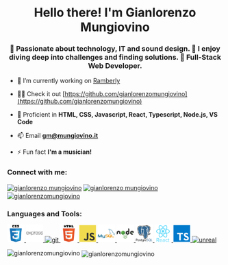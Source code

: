 <h1 align="center">Hello there! I'm Gianlorenzo Mungiovino</h1>

<h3 align="center">🔹 Passionate about technology, IT and sound design. 🔹 I enjoy diving deep into challenges and finding solutions. 🔹 Full-Stack Web Developer.</h3>

- 🔭 I’m currently working on [Ramberly](https://github.com/Francesco-alemanno/Ramberly)

- 👨‍💻 Check it out [https://github.com/gianlorenzomungiovino](https://github.com/gianlorenzomungiovino)

- 💬 Proficient in **HTML, CSS, Javascript, React, Typescript, Node.js, VS Code**

- 📫 Email **gm@mungiovino.it**

- ⚡ Fun fact **I'm a musician!**

<h3 align="left">Connect with me:</h3>
<p align="left">
<a href="https://linkedin.com/in/gianlorenzo mungiovino" target="blank"><img align="center" src="https://raw.githubusercontent.com/rahuldkjain/github-profile-readme-generator/master/src/images/icons/Social/linked-in-alt.svg" alt="gianlorenzo mungiovino" height="30" width="40" /></a>
<a href="https://fb.com/gianlorenzo mungiovino" target="blank"><img align="center" src="https://raw.githubusercontent.com/rahuldkjain/github-profile-readme-generator/master/src/images/icons/Social/facebook.svg" alt="gianlorenzo mungiovino" height="30" width="40" /></a>
<a href="https://instagram.com/gianlorenzomungiovino" target="blank"><img align="center" src="https://raw.githubusercontent.com/rahuldkjain/github-profile-readme-generator/master/src/images/icons/Social/instagram.svg" alt="gianlorenzomungiovino" height="30" width="40" /></a>
</p>

<h3 align="left">Languages and Tools:</h3>
<p align="left"> <a href="https://www.w3schools.com/css/" target="_blank" rel="noreferrer"> <img src="https://raw.githubusercontent.com/devicons/devicon/master/icons/css3/css3-original-wordmark.svg" alt="css3" width="40" height="40"/> </a> <a href="https://expressjs.com" target="_blank" rel="noreferrer"> <img src="https://raw.githubusercontent.com/devicons/devicon/master/icons/express/express-original-wordmark.svg" alt="express" width="40" height="40"/> </a> <a href="https://git-scm.com/" target="_blank" rel="noreferrer"> <img src="https://www.vectorlogo.zone/logos/git-scm/git-scm-icon.svg" alt="git" width="40" height="40"/> </a> <a href="https://www.w3.org/html/" target="_blank" rel="noreferrer"> <img src="https://raw.githubusercontent.com/devicons/devicon/master/icons/html5/html5-original-wordmark.svg" alt="html5" width="40" height="40"/> </a> <a href="https://developer.mozilla.org/en-US/docs/Web/JavaScript" target="_blank" rel="noreferrer"> <img src="https://raw.githubusercontent.com/devicons/devicon/master/icons/javascript/javascript-original.svg" alt="javascript" width="40" height="40"/> </a> <a href="https://www.mysql.com/" target="_blank" rel="noreferrer"> <img src="https://raw.githubusercontent.com/devicons/devicon/master/icons/mysql/mysql-original-wordmark.svg" alt="mysql" width="40" height="40"/> </a> <a href="https://nodejs.org" target="_blank" rel="noreferrer"> <img src="https://raw.githubusercontent.com/devicons/devicon/master/icons/nodejs/nodejs-original-wordmark.svg" alt="nodejs" width="40" height="40"/> </a> <a href="https://www.postgresql.org" target="_blank" rel="noreferrer"> <img src="https://raw.githubusercontent.com/devicons/devicon/master/icons/postgresql/postgresql-original-wordmark.svg" alt="postgresql" width="40" height="40"/> </a> <a href="https://reactjs.org/" target="_blank" rel="noreferrer"> <img src="https://raw.githubusercontent.com/devicons/devicon/master/icons/react/react-original-wordmark.svg" alt="react" width="40" height="40"/> </a> <a href="https://www.typescriptlang.org/" target="_blank" rel="noreferrer"> <img src="https://raw.githubusercontent.com/devicons/devicon/master/icons/typescript/typescript-original.svg" alt="typescript" width="40" height="40"/> </a> <a href="https://unrealengine.com/" target="_blank" rel="noreferrer"> <img src="https://raw.githubusercontent.com/kenangundogan/fontisto/036b7eca71aab1bef8e6a0518f7329f13ed62f6b/icons/svg/brand/unreal-engine.svg" alt="unreal" width="40" height="40"/> </a> </p>

<p><img align="left" src="https://github-readme-stats.vercel.app/api/top-langs?username=gianlorenzomungiovino&show_icons=true&theme=tokyonight&text_color=ffffff&bg_color=f7fdf1&hide_border=true&locale=en&layout=compact" alt="gianlorenzomungiovino" /></p>

<p>&nbsp;<img align="center" src="https://github-readme-stats.vercel.app/api?username=gianlorenzomungiovino&show_icons=true&theme=tokyonight&bg_color=ffffff&hide_border=true&locale=en" alt="gianlorenzomungiovino" /></p>
